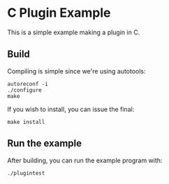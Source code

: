 # C Plugin Example
This is a simple example making a plugin in C.

## Build
Compiling is simple since we're using autotools:
```
autoreconf -i
./configure
make
```
If you wish to install, you can issue the final:
```
make install
```

## Run the example
After building, you can run the example program with:
```
./plugintest
```
